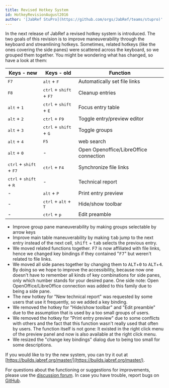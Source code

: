 ```yaml
---
title: Revised Hotkey System
id: HotkeyRevisionAugust2016
author: '[JabRef StuPro](https://github.com/orgs/JabRef/teams/stupro)'
---
```


In the next release of JabRef a revised hotkey system is introduced. The two goals of this revision is to improve maneuverability through the keyboard and streamlining hotkeys. Sometimes, related hotkeys (like the ones covering the side panes) were scattered across the keyboard, so we grouped them together. You might be wondering what has changed, so have a look at them:

| Keys - new                                         | Keys - old                                         | Function                               |
| -------------------------------------------------- | -------------------------------------------------- | -------------------------------------- |
| <kbd>F7</kbd>                                      | <kbd>alt</kbd> + <kbd>F</kbd>                      | Automatically set file links           |
| <kbd>F8</kbd>                                      | <kbd>ctrl</kbd> + <kbd>shift</kbd> + <kbd>F7</kbd> | Cleanup entries                        |
| <kbd>alt</kbd> + <kbd>1</kbd>                      | <kbd>ctrl</kbd> + <kbd>shift</kbd> + <kbd>E</kbd>  | Focus entry table                      |
| <kbd>alt</kbd> + <kbd>2</kbd>                      | <kbd>ctrl</kbd> + <kbd>F9</kbd>                    | Toggle entry/preview editor            |
| <kbd>alt</kbd> + <kbd>3</kbd>                      | <kbd>ctrl</kbd> + <kbd>shift</kbd> + <kbd>G</kbd>  | Toggle groups                          |
| <kbd>alt</kbd> + <kbd>4</kbd>                      | <kbd>F5</kbd>                                      | web search                             |
| <kbd>alt</kbd> + <kbd>0</kbd>                      | -                                                  | Open Openoffice/LibreOffice connection |
| <kbd>ctrl</kbd> + <kbd>shift</kbd> + <kbd>F7</kbd> | <kbd>ctrl</kbd> + <kbd>F4</kbd>                    | Synchronize file links                 |
| <kbd>ctrl</kbd> + <kbd>shift</kbd> + <kbd>R</kbd>  | -                                                  | Technical report                       |
| -                                                  | <kbd>alt</kbd> + <kbd>P</kbd>                      | Print entry preview                    |
| -                                                  | <kbd>ctrl</kbd> + <kbd>alt</kbd> + <kbd>T</kbd>    | Hide/show toolbar                      |
| -                                                  | <kbd>ctrl</kbd> + <kbd>p</kbd>                     | Edit preamble                          |

- Improve group pane maneuverability by making groups selectable by arrow keys
- Improve main table maneuverability by making <kbd>tab</kbd> jump to the next entry instead of the next cell, <kbd>shift</kbd> + <kbd>tab</kbd> selects the previous entry.
- We moved related functions together. <kbd>F7</kbd> is now affiliated with file links, hence we changed key bindings if they contained "<kbd>F7</kbd>" but weren't related to file links.
- We moved all side panes together by changing them to <kbd>ALT</kbd>+<kbd>0</kbd> to <kbd>ALT</kbd>+<kbd>4</kbd>. By doing so we hope to improve the accessibility, because now one doesn't have to remember all kinds of key combinations for side panes, only which number stands for your desired pane. One side note: Open OpenOffice/LibreOffice connection was added to this family due to being a side pane.
- The new hotkey for "New technical report" was requested by some users that use it frequently, so we added a key binding.
- We removed the hotkey for "Hide/show toolbar" and "Edit preamble" due to the assumption that is used by a too small groups of users.
- We removed the hotkey for "Print entry preview" due to some conflicts with others and the fact that this function wasn't really used that often by users. The function itself is not gone: It existed in the right click menu of the preview panel and now is also available at the right click menu.
- We resized the "change key bindings" dialog due to being too small for some descriptions.

If you would like to try the new system, you can try it out at [https://builds.jabref.org/master/](https://builds.jabref.org/master/).

For questions about the functioning or suggestions for improvements, please use the [discussion forum](http://discourse.jabref.org/). In case you have trouble, report bugs on [GitHub](https://github.com/JabRef/jabref/issues).
